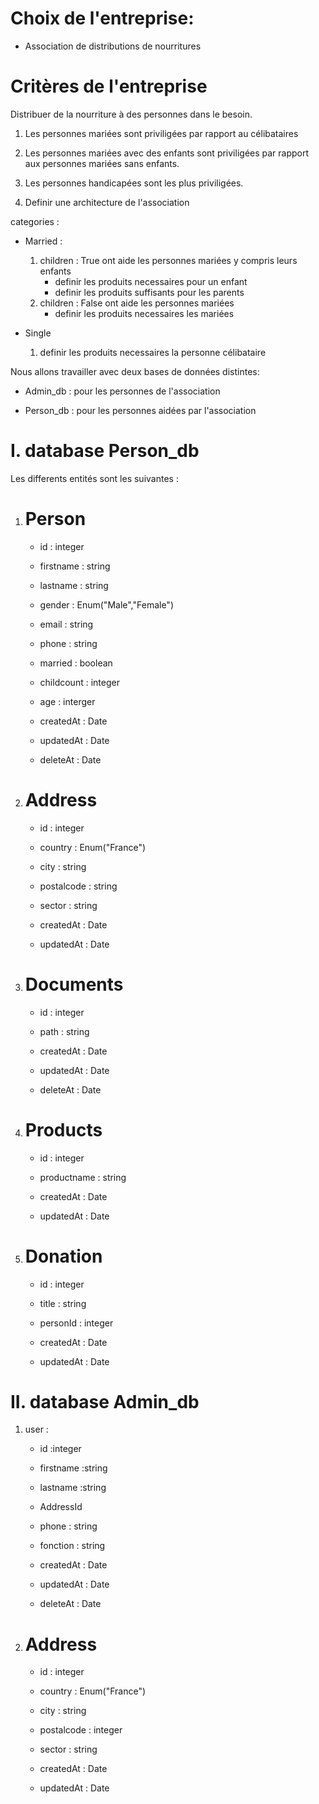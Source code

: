 # Choix de l'entreprise:

- Association de distributions de nourritures

# Critères de l'entreprise

Distribuer de la nourriture à des personnes dans le besoin.

1. Les personnes mariées sont priviligées par rapport au célibataires

2. Les personnes mariées avec des enfants sont priviligées par rapport aux personnes mariées sans enfants.

3. Les personnes handicapées sont les plus priviligées.

4. Definir une architecture de l'association

categories :

- Married :

  1. children : True
     ont aide les personnes mariées y compris leurs enfants
     - definir les produits necessaires pour un enfant
     - definir les produits suffisants pour les parents
  2. children : False
     ont aide les personnes mariées
     - definir les produits necessaires les mariées

- Single
  1. definir les produits necessaires la personne célibataire

Nous allons travailler avec deux bases de données distintes:

- Admin_db : pour les personnes de l'association

- Person_db : pour les personnes aidées par l'association

# I. database Person_db

Les differents entités sont les suivantes :

1. # Person

   - id : integer

   - firstname : string

   - lastname : string

   - gender : Enum("Male","Female")

   - email : string

   - phone : string

   - married : boolean

   - childcount : integer

   - age : interger

   - createdAt : Date

   - updatedAt : Date

   - deleteAt : Date

2. # Address

   - id : integer

   - country : Enum("France")

   - city : string

   - postalcode : string

   - sector : string

   - createdAt : Date

   - updatedAt : Date

3. # Documents

   - id : integer

   - path : string

   - createdAt : Date

   - updatedAt : Date

   - deleteAt : Date

4. # Products

   - id : integer

   - productname : string

   - createdAt : Date

   - updatedAt : Date

5. # Donation

   - id : integer

   - title : string

   - personId : integer

   - createdAt : Date

   - updatedAt : Date

# II. database Admin_db

1. user :

   - id :integer

   - firstname :string

   - lastname :string

   - AddressId

   - phone : string

   - fonction : string

   - createdAt : Date

   - updatedAt : Date

   - deleteAt : Date

2. # Address

   - id : integer

   - country : Enum("France")

   - city : string

   - postalcode : integer

   - sector : string

   - createdAt : Date

   - updatedAt : Date
